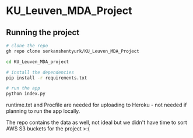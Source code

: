 # KU_Leuven_MDA_Project

## Running the project

```bash
# clone the repo
gh repo clone serkanshentyurk/KU_Leuven_MDA_Project

cd KU_Leuven_MDA_project

# install the dependencies
pip install -r requirements.txt

# run the app
python index.py
```

runtime.txt and Procfile are needed for uploading to Heroku - not needed if planning to run the app locally.

The repo contains the data as well, not ideal but we didn't have time to sort AWS S3 buckets for the project >:(
